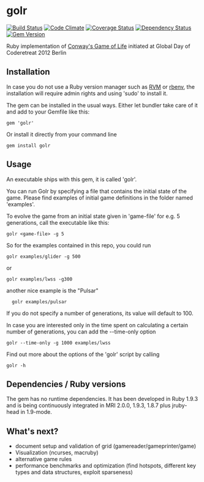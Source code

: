 golr
====

[![Build Status](https://travis-ci.org/mkrogemann/golr.png)](https://travis-ci.org/mkrogemann/golr)
[![Code Climate](https://codeclimate.com/github/mkrogemann/golr.png)](https://codeclimate.com/github/mkrogemann/golr)
[![Coverage Status](https://coveralls.io/repos/mkrogemann/golr/badge.png?branch=master)](https://coveralls.io/r/mkrogemann/golr)
[![Dependency Status](https://gemnasium.com/mkrogemann/golr.png)](https://gemnasium.com/mkrogemann/golr)
[![Gem Version](https://badge.fury.io/rb/golr.png)](http://badge.fury.io/rb/golr)

Ruby implementation of [Conway's Game of Life](http://en.wikipedia.org/wiki/Conway%27s_Game_of_Life) initiated at Global Day of Coderetreat 2012 Berlin

Installation
------------

In case you do not use a Ruby version manager such as [RVM](https://github.com/wayneeseguin/rvm) or [rbenv](https://github.com/sstephenson/rbenv), the installation will require admin rights and using 'sudo' to install it.

The gem can be installed in the usual ways. Either let bundler take care of it and add to your Gemfile like this:

    gem 'golr'

Or install it directly from your command line

    gem install golr

Usage
-----

An executable ships with this gem, it is called 'golr'.

You can run Golr by specifying a file that contains the initial state of the game. Please find examples of initial game definitions in the folder named 'examples'.

To evolve the game from an initial state given in 'game-file' for e.g. 5 generations, call the executable like this:

    golr <game-file> -g 5

So for the examples contained in this repo, you could run

    golr examples/glider -g 500

or

    golr examples/lwss -g300

another nice example is the "Pulsar"

	  golr examples/pulsar

If you do not specify a number of generations, its value will default to 100.

In case you are interested only in the time spent on calculating a certain number of generations, you can add the --time-only option

    golr --time-only -g 1000 examples/lwss

Find out more about the options of the 'golr' script by calling

    golr -h


Dependencies / Ruby versions
----------------------------

The gem has no runtime dependencies. It has been developed in Ruby 1.9.3 and is being continuously integrated in MRI 2.0.0, 1.9.3, 1.8.7 plus jruby-head in 1.9-mode.

What's next?
------------

- document setup and validation of grid (gamereader/gameprinter/game)
- Visualization (ncurses, macruby)
- alternative game rules
- performance benchmarks and optimization (find hotspots, different key types and data structures, exploit sparseness)

